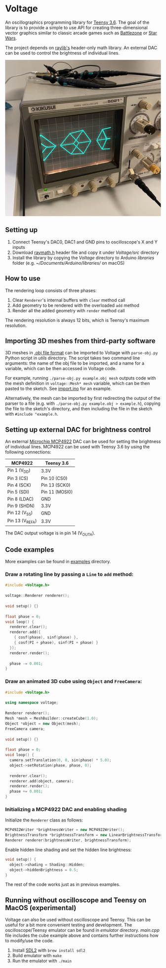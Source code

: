 # Voltage

An oscillographics programming library for [Teensy 3.6](https://www.pjrc.com/store/teensy36.html). The goal of the library is to provide a simple to use API for creating three-dimensional vector graphics similar to classic arcade games such as [Battlezone](https://www.arcade-museum.com/game_detail.php?game_id=7059) or [Star Wars](https://www.arcade-museum.com/game_detail.php?game_id=9773). 

The project depends on [raylib's](https://www.raylib.com) header-only math library. An external DAC can be used to control the brightness of individual lines.

![An oscilloscope running a Voltage example](https://raw.githubusercontent.com/achydenius/voltage/main/three-cubes.jpg)

## Setting up

1. Connect Teensy's DAC0, DAC1 and GND pins to oscilloscope's X and Y inputs
2. Download [raymath.h](https://github.com/raysan5/raylib/blob/master/src/raymath.h) header file and copy it under _Voltage/src_ directory
3. Install the library by copying the _Voltage_ directory to Arduino _libraries_ folder (e.g. _~/Documents/Arduino/libraries/_ on macOS)

## How to use

The rendering loop consists of three phases:

1. Clear `Renderer`'s internal buffers with `clear` method call
2. Add geometry to be rendered with the overloaded `add` method
3. Render all the added geometry with `render` method call

The rendering resolution is always 12 bits, which is Teensy's maximum resolution.

## Importing 3D meshes from third-party software

3D meshes in [.obj file format](https://en.wikipedia.org/wiki/Wavefront_.obj_file) can be imported to Voltage with `parse-obj.py` Python script in *utils* directory. The script takes two command line arguments: the name of the obj file to be imported, and a name for a variable, which can be then accessed in Voltage code.

For example, running `./parse-obj.py example.obj mesh` outputs code with the mesh definition in `voltage::Mesh* mesh` variable, which can be then pasted to the sketch. See [import.ino](examples/import.ino) for an example.

Alternatively, the mesh can be imported by first redirecting the output of the parser to a file (e.g. with `./parse-obj.py example.obj > example.h`), copying the file to the sketch's directory, and then including the file in the sketch with `#include "example.h`.

## Setting up external DAC for brightness control

An external [Microchip MCP4922](https://www.microchip.com/en-us/product/MCP4922) DAC can be used for setting the brightness of individual lines. MCP4922 can be used with Teensy 3.6 by using the following connections:

| MCP4922                   | Teensy 3.6     |
|---------------------------|----------------|
| Pin 1 (V<sub>DD</sub>)    | 3.3V           |
| Pin 3 (CS)                | Pin 10 (CS0)   |
| Pin 4 (SCK)               | Pin 13 (SCK0)  |
| Pin 5 (SDI)               | Pin 11 (MOSI0) |
| Pin 8 (LDAC)              | GND            |
| Pin 9 (SHDN)              | 3.3V           |
| Pin 12 (V<sub>SS</sub>)   | GND            |
| Pin 13 (V<sub>REFA</sub>) | 3.3V           |

The DAC output voltage is in pin 14 (V<sub>OUTA</sub>).

## Code examples

More examples can be found in [examples](examples/) directory.

### Draw a rotating line by passing a `Line` to `add` method:

```cpp
#include <Voltage.h>

voltage::Renderer renderer();

void setup() {}

float phase = 0;
void loop() {
  renderer.clear();
  renderer.add({
    { cosf(phase), sinf(phase) },
    { cosf(PI + phase), sinf(PI + phase) }
  });
  renderer.render();

  phase -= 0.001;
}
```

### Draw an animated 3D cube using `Object` and `FreeCamera`:

```cpp
#include <Voltage.h>

using namespace voltage;

Renderer renderer();
Mesh *mesh = MeshBuilder::createCube(1.0);
Object *object = new Object(mesh);
FreeCamera camera;

void setup() {}

float phase = 0;
void loop() {
  camera.setTranslation(0, 0, sin(phase) * 5.0);
  object->setRotation(phase, phase, 0);

  renderer.clear();
  renderer.add(object, camera);
  renderer.render();
  phase += 0.001;
}
```

### Initializing a MCP4922 DAC and enabling shading

Initialize the `Renderer` class as follows:

```cpp
MCP4922Writer *brightnessWriter = new MCP4922Writer();
BrightnessTransform *brightnessTransform = new LinearBrightnessTransform(brightnessWriter);
Renderer renderer(brightnessWriter, brightnessTransform);
```

Enable hidden line shading and set the hidden line brightness:

```cpp
void setup() {
  object->shading = Shading::Hidden;
  object->hiddenBrightness = 0.5;
}
```

The rest of the code works just as in previous examples.

## Running without oscilloscope and Teensy on MacOS (experimental)

Voltage can also be used without oscilloscope and Teensy. This can be useful for a bit more convenient testing and development. The oscilloscope/Teensy emulator can be found in *emulator* directory. *main.cpp* file includes the cube example above and contains further instructions how to modify/use the code.

1. Install [SDL2](https://www.libsdl.org/) with `brew install sdl2`
2. Build emulator with `make`
3. Run the emulator with `./main`
